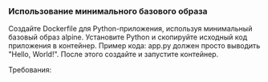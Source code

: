 
### Использование минимального базового образа

Создайте Dockerfile для Python-приложения, используя минимальный базовый образ alpine. Установите Python и скопируйте исходный код приложения в контейнер. Пример кода: app.py должен просто выводить "Hello, World!". После этого создайте и запустите контейнер.

Требования:
